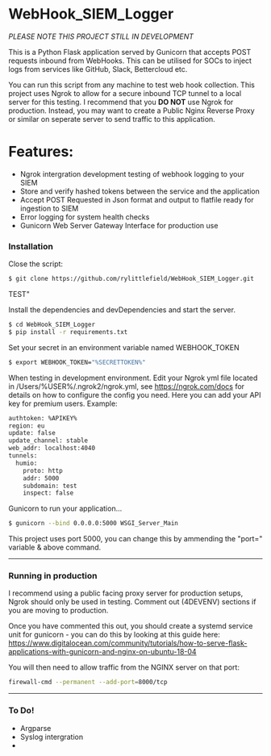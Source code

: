 # WebHook_SIEM_Logger

*PLEASE NOTE THIS PROJECT STILL IN DEVELOPMENT*

This is a Python Flask application served by Gunicorn that accepts POST requests inbound from WebHooks. This can be utilised for SOCs to inject logs from services like GitHub, Slack, Bettercloud etc. 

You can run this script from any machine to test web hook collection. This project uses Ngrok to allow for a secure inbound TCP tunnel to a local server for this testing. I recommend that you **DO NOT** use Ngrok for production. Instead, you may want to create a Public Nginx Reverse Proxy or similar on seperate server to send traffic to this application. 

# Features:

* Ngrok intergration development testing of webhook logging to your SIEM
* Store and verify hashed tokens between the service and the application 
* Accept POST Requested in Json format and output to flatfile ready for ingestion to SIEM
* Error logging for system health checks
* Gunicorn Web Server Gateway Interface for production use

### Installation
Close the script:
```sh
$ git clone https://github.com/rylittlefield/WebHook_SIEM_Logger.git
```
TEST"

Install the dependencies and devDependencies and start the server.

```sh
$ cd WebHook_SIEM_Logger
$ pip install -r requirements.txt
```
Set your secret in an environment variable named WEBHOOK_TOKEN
```sh
$ export WEBHOOK_TOKEN="%SECRETTOKEN%"
```

When testing in development environment. Edit your Ngrok yml file located in /Users/%USER%/.ngrok2/ngrok.yml, see https://ngrok.com/docs for details on how to configure the config you need. Here you can add your API key for premium users. Example:
```sh
authtoken: %APIKEY%
region: eu
update: false
update_channel: stable
web_addr: localhost:4040
tunnels:
  humio:
    proto: http
    addr: 5000
    subdomain: test
    inspect: false

```

Gunicorn to run your application...

```sh
$ gunicorn --bind 0.0.0.0:5000 WSGI_Server_Main
```

This project uses port 5000, you can change this by ammending the "port=" variable & above command.

_____

### Running in production 
I recommend using a public facing proxy server for production setups, Ngrok should only be used in testing. Comment out (4DEVENV) sections if you are moving to production.

Once you have commented this out, you should create a systemd service unit for gunicorn - you can do this by looking at this guide here: https://www.digitalocean.com/community/tutorials/how-to-serve-flask-applications-with-gunicorn-and-nginx-on-ubuntu-18-04

You will then need to allow traffic from the NGINX server on that port:

```sh
firewall-cmd --permanent --add-port=8000/tcp
```
_____

### To Do!

* Argparse 
* Syslog intergration 
*
